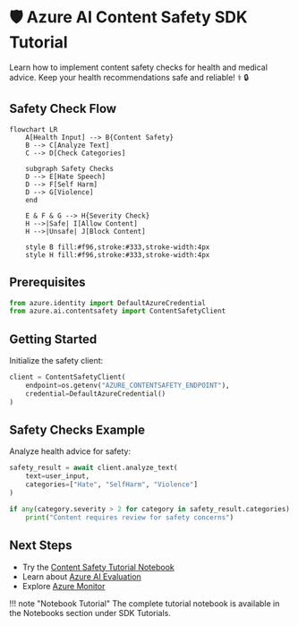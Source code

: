 # 🛡️ Azure AI Content Safety SDK Tutorial

Learn how to implement content safety checks for health and medical advice. Keep your health recommendations safe and reliable! ⚕️ 🔒

## Safety Check Flow

```mermaid
flowchart LR
    A[Health Input] --> B{Content Safety}
    B --> C[Analyze Text]
    C --> D[Check Categories]
    
    subgraph Safety Checks
    D --> E[Hate Speech]
    D --> F[Self Harm]
    D --> G[Violence]
    end
    
    E & F & G --> H{Severity Check}
    H -->|Safe| I[Allow Content]
    H -->|Unsafe| J[Block Content]
    
    style B fill:#f96,stroke:#333,stroke-width:4px
    style H fill:#f96,stroke:#333,stroke-width:4px
```

## Prerequisites
```python
from azure.identity import DefaultAzureCredential
from azure.ai.contentsafety import ContentSafetyClient
```

## Getting Started
Initialize the safety client:
```python
client = ContentSafetyClient(
    endpoint=os.getenv("AZURE_CONTENTSAFETY_ENDPOINT"),
    credential=DefaultAzureCredential()
)
```

## Safety Checks Example
Analyze health advice for safety:
```python
safety_result = await client.analyze_text(
    text=user_input,
    categories=["Hate", "SelfHarm", "Violence"]
)

if any(category.severity > 2 for category in safety_result.categories):
    print("Content requires review for safety concerns")
```

## Next Steps
- Try the [Content Safety Tutorial Notebook](../2-notebooks/1-chat_completion/3-basic-rag.ipynb)
- Learn about [Azure AI Evaluation](evaluation.md)
- Explore [Azure Monitor](monitoring.md)

!!! note "Notebook Tutorial"
    The complete tutorial notebook is available in the Notebooks section under SDK Tutorials.

